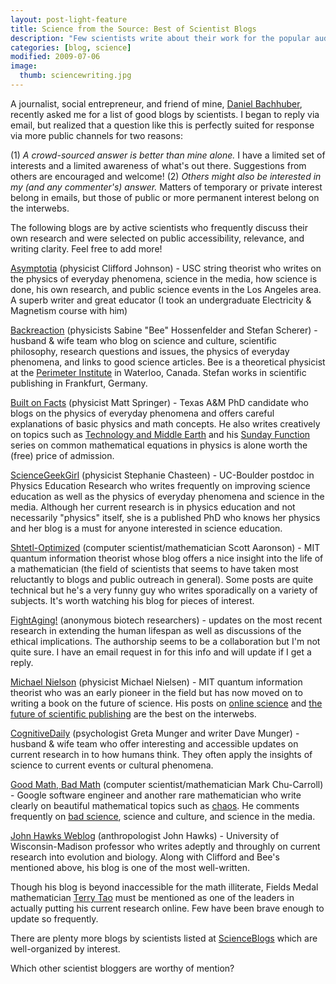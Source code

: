 ```yaml
---
layout: post-light-feature
title: Science from the Source: Best of Scientist Blogs
description: "Few scientists write about their work for the popular audience, but here are some of my favorites."
categories: [blog, science]
modified: 2009-07-06
image:
  thumb: sciencewriting.jpg
---
```

A journalist, social entrepreneur, and friend of mine, <a href="http://www.danielbachhuber.com/">Daniel Bachhuber</a>, recently asked me for a list of good blogs by scientists.  I began to reply via email, but realized that a question like this is perfectly suited for response via more public channels for two reasons:

(1) <em>A crowd-sourced answer is better than mine alone.</em>  I have a limited set of interests and a limited awareness of what's out there.  Suggestions from others are encouraged and welcome!
(2) <em>Others might also be interested in my (and any commenter's) answer.</em>  Matters of temporary or private interest belong in emails, but those of public or more permanent interest belong on the interwebs.

The following blogs are by active scientists who frequently discuss their own research and were selected on public accessibility, relevance, and writing clarity.  Feel free to add more!

<a href="http://asymptotia.com/">Asymptotia</a> (physicist Clifford Johnson) - USC string theorist who writes on the physics of everyday phenomena, science in the media, how science is done, his own research, and public science events in the Los Angeles area.  A superb writer and great educator (I took an undergraduate Electricity & Magnetism course with him)

<a href="http://backreaction.blogspot.com/">Backreaction</a> (physicists Sabine "Bee" Hossenfelder and Stefan Scherer) - husband & wife team who blog on science and culture, scientific philosophy, research questions and issues, the physics of everyday phenomena, and links to good science articles.  Bee is a theoretical physicist at the <a href="http://www.perimeterinstitute.ca/index.php?lang=en">Perimeter Institute</a> in Waterloo, Canada.  Stefan works in scientific publishing in Frankfurt, Germany.

<a href="http://scienceblogs.com/builtonfacts/">Built on Facts</a> (physicist Matt Springer) - Texas A&M PhD candidate who blogs on the physics of everyday phenomena and offers careful explanations of basic physics and math concepts.  He also writes creatively on topics such as <a href="http://scienceblogs.com/builtonfacts/2009/06/technology_middle_earth.php">Technology and Middle Earth</a> and his <a href="http://scienceblogs.com/builtonfacts/sunday_function/">Sunday Function</a> series on common mathematical equations in physics is alone worth the (free) price of admission.

<a href="http://blog.sciencegeekgirl.com/">ScienceGeekGirl</a> (physicist Stephanie Chasteen) - UC-Boulder postdoc in Physics Education Research who writes frequently on improving science education as well as the physics of everyday phenomena and science in the media.  Although her current research is in physics education and not necessarily "physics" itself, she is a published PhD who knows her physics and her blog is a must for anyone interested in science education.

<a href="http://scottaaronson.com/blog/">Shtetl-Optimized</a> (computer scientist/mathematician Scott Aaronson) - MIT quantum information theorist whose blog offers a nice insight into the life of a mathematician (the field of scientists that seems to have taken most reluctantly to blogs and public outreach in general).  Some posts are quite technical but he's a very funny guy who writes sporadically on a variety of subjects.  It's worth watching his blog for pieces of interest.

<a href="http://www.fightaging.org/">FightAging!</a> (anonymous biotech researchers) - updates on the most recent research in extending the human lifespan as well as discussions of the ethical implications.  The authorship seems to be a collaboration but I'm not quite sure.  I have an email request in for this info and will update if I get a reply.

<a href="http://michaelnielsen.org/blog/">Michael Nielson</a> (physicist Michael Nielsen) - MIT quantum information theorist who was an early pioneer in the field but has now moved on to writing a book on the future of science.  His posts on <a href="http://michaelnielsen.org/blog/?p=545">online science</a> and <a href="http://michaelnielsen.org/blog/is-scientific-publishing-about-to-be-disrupted/">the future of scientific publishing</a> are the best on the interwebs.

<a href="http://scienceblogs.com/cognitivedaily/">CognitiveDaily</a> (psychologist Greta Munger and writer Dave Munger) - husband & wife team who offer interesting and accessible updates on current research in to how humans think.  They often apply the insights of science to current events or cultural phenomena.

<a href="http://scienceblogs.com/goodmath/">Good Math, Bad Math</a> (computer scientist/mathematician Mark Chu-Carroll) - Google software engineer and another rare mathematician who write clearly on beautiful mathematical topics such as <a href="http://scienceblogs.com/goodmath/goodmath/topology/chaos_1/">chaos</a>.  He comments frequently on <a href="http://scienceblogs.com/goodmath/bad_math/">bad science</a>, science and culture, and science in the media.

<a href="http://johnhawks.net/weblog">John Hawks Weblog</a> (anthropologist John Hawks) - University of Wisconsin-Madison professor who writes adeptly and throughly on current research into evolution and biology.  Along with Clifford and Bee's mentioned above, his blog is one of the most well-written.

Though his blog is beyond inaccessible for the math illiterate, Fields Medal mathematician <a href="http://terrytao.wordpress.com/">Terry Tao</a> must be mentioned as one of the leaders in actually putting his current research online.  Few have been brave enough to update so frequently.

There are plenty more blogs by scientists listed at <a href="http://scienceblogs.com/">ScienceBlogs</a> which are well-organized by interest.

Which other scientist bloggers are worthy of mention?